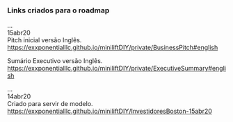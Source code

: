 ### Links criados para o roadmap


... <br>
15abr20 <br>
Pitch inicial versão Inglês. <br>
https://exxponentialllc.github.io/miniliftDIY/private/BusinessPitch#english

Sumário Executivo versão Inglês. <br>
https://exxponentialllc.github.io/miniliftDIY/private/ExecutiveSummary#english


... <br>
14abr20 <br>
Criado para servir de modelo. <br>
https://exxponentialllc.github.io/miniliftDIY/InvestidoresBoston-15abr20

